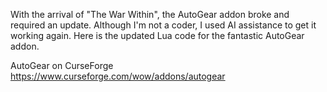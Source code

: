 With the arrival of "The War Within", the AutoGear addon broke and required an update. Although I'm not a coder, I used AI assistance to get it working again. Here is the updated Lua code for the fantastic AutoGear addon.

AutoGear on CurseForge
https://www.curseforge.com/wow/addons/autogear

